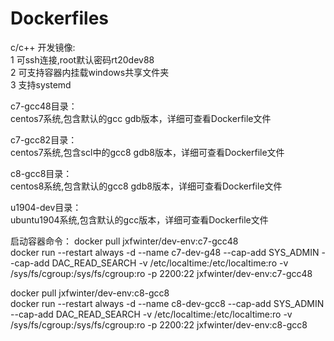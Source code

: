 # Dockerfiles
c/c++ 开发镜像:  
1 可ssh连接,root默认密码rt20dev88  
2 可支持容器内挂载windows共享文件夹  
3 支持systemd  
  
c7-gcc48目录：  
centos7系统,包含默认的gcc gdb版本，详细可查看Dockerfile文件  

c7-gcc82目录：  
centos7系统,包含scl中的gcc8 gdb8版本，详细可查看Dockerfile文件  

c8-gcc8目录：  
centos8系统,包含默认的gcc8 gdb8版本，详细可查看Dockerfile文件  

u1904-dev目录：  
ubuntu1904系统,包含默认的gcc版本，详细可查看Dockerfile文件  
  
启动容器命令：
docker pull jxfwinter/dev-env:c7-gcc48  
docker run --restart always -d --name c7-dev-g48 --cap-add SYS_ADMIN --cap-add DAC_READ_SEARCH -v /etc/localtime:/etc/localtime:ro -v /sys/fs/cgroup:/sys/fs/cgroup:ro -p 2200:22 jxfwinter/dev-env:c7-gcc48  

docker pull jxfwinter/dev-env:c8-gcc8  
docker run --restart always -d --name c8-dev-gcc8 --cap-add SYS_ADMIN --cap-add DAC_READ_SEARCH -v /etc/localtime:/etc/localtime:ro -v /sys/fs/cgroup:/sys/fs/cgroup:ro -p 2200:22 jxfwinter/dev-env:c8-gcc8   
